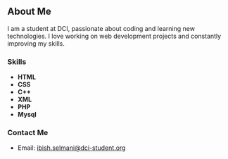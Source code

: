 ## About Me

I am a student at DCI, passionate about coding and learning new technologies.
I love working on web development projects and constantly improving my skills.

### Skills

- **HTML**
- **CSS**
- **C++**
- **XML**
- **PHP**
- **Mysql**

### Contact Me
[foo]: /url1

- Email: ibish.selmani@dci-student.org
